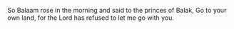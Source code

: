 So Balaam rose in the morning and said to the princes of Balak, Go to your own land, for the Lord has refused to let me go with you.
